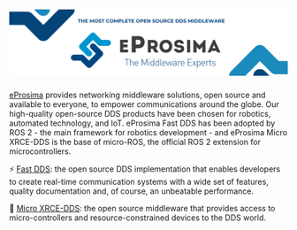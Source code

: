 # [![eProsima](https://raw.githubusercontent.com/eProsima/.github/main/profile/eprosima_github_banner.png)](https://eprosima.com/)

[eProsima](https://eprosima.com/) provides networking middleware solutions, open source and available to everyone, to empower communications around the globe. Our high-quality open-source DDS products have been chosen for robotics, automated technology, and IoT. eProsima Fast DDS has been adopted by ROS 2 - the main framework for robotics development - and eProsima Micro XRCE-DDS is the base of micro-ROS, the official ROS 2 extension for microcontrollers.

⚡ [Fast DDS](https://github.com/eProsima/Fast-DDS): the open source DDS implementation that enables developers to create real-time communication systems with a wide set of features, quality documentation and, of course, an unbeatable performance.

🤖 [Micro XRCE-DDS](https://github.com/eProsima/Micro-XRCE-DDS): the open source middleware that provides access to micro-controllers and resource-constrained devices to the DDS world.
